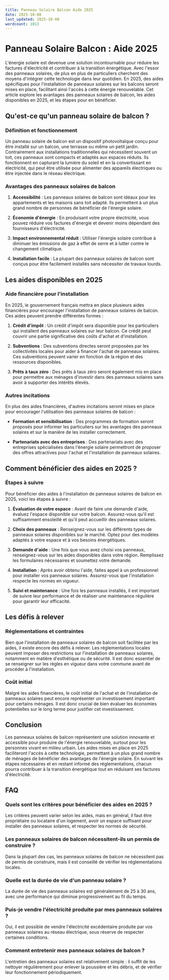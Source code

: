 ```yaml
---
title: Panneau Solaire Balcon Aide 2025
date: 2025-10-08
last_updated: 2025-10-08
wordcount: 1013
---
```


# Panneau Solaire Balcon : Aide 2025

L'énergie solaire est devenue une solution incontournable pour réduire les factures d'électricité et contribuer à la transition énergétique. Avec l'essor des panneaux solaires, de plus en plus de particuliers cherchent des moyens d'intégrer cette technologie dans leur quotidien. En 2025, des aides spécifiques pour l'installation de panneaux solaires sur les balcons seront mises en place, facilitant ainsi l'accès à cette énergie renouvelable. Cet article explore les avantages des panneaux solaires de balcon, les aides disponibles en 2025, et les étapes pour en bénéficier.

## Qu'est-ce qu'un panneau solaire de balcon ?

### Définition et fonctionnement

Un panneau solaire de balcon est un dispositif photovoltaïque conçu pour être installé sur un balcon, une terrasse ou même un petit jardin. Contrairement aux installations traditionnelles qui nécessitent souvent un toit, ces panneaux sont compacts et adaptés aux espaces réduits. Ils fonctionnent en capturant la lumière du soleil et en la convertissant en électricité, qui peut être utilisée pour alimenter des appareils électriques ou être injectée dans le réseau électrique.

### Avantages des panneaux solaires de balcon

1. **Accessibilité** : Les panneaux solaires de balcon sont idéaux pour les appartements et les maisons sans toit adapté. Ils permettent à un plus grand nombre de personnes de bénéficier de l'énergie solaire.
   
2. **Économie d'énergie** : En produisant votre propre électricité, vous pouvez réduire vos factures d'énergie et devenir moins dépendant des fournisseurs d'électricité.

3. **Impact environnemental réduit** : Utiliser l'énergie solaire contribue à diminuer les émissions de gaz à effet de serre et à lutter contre le changement climatique.

4. **Installation facile** : La plupart des panneaux solaires de balcon sont conçus pour être facilement installés sans nécessiter de travaux lourds.

## Les aides disponibles en 2025

### Aide financière pour l'installation

En 2025, le gouvernement français mettra en place plusieurs aides financières pour encourager l'installation de panneaux solaires de balcon. Ces aides peuvent prendre différentes formes :

1. **Crédit d'impôt** : Un crédit d'impôt sera disponible pour les particuliers qui installent des panneaux solaires sur leur balcon. Ce crédit peut couvrir une partie significative des coûts d'achat et d'installation.

2. **Subventions** : Des subventions directes seront proposées par les collectivités locales pour aider à financer l'achat de panneaux solaires. Ces subventions peuvent varier en fonction de la région et des ressources disponibles.

3. **Prêts à taux zéro** : Des prêts à taux zéro seront également mis en place pour permettre aux ménages d'investir dans des panneaux solaires sans avoir à supporter des intérêts élevés.

### Autres incitations

En plus des aides financières, d'autres incitations seront mises en place pour encourager l'utilisation des panneaux solaires de balcon :

- **Formation et sensibilisation** : Des programmes de formation seront proposés pour informer les particuliers sur les avantages des panneaux solaires et sur la manière de les installer correctement.

- **Partenariats avec des entreprises** : Des partenariats avec des entreprises spécialisées dans l'énergie solaire permettront de proposer des offres attractives pour l'achat et l'installation de panneaux solaires.

## Comment bénéficier des aides en 2025 ?

### Étapes à suivre

Pour bénéficier des aides à l'installation de panneaux solaires de balcon en 2025, voici les étapes à suivre :

1. **Évaluation de votre espace** : Avant de faire une demande d'aide, évaluez l'espace disponible sur votre balcon. Assurez-vous qu'il est suffisamment ensoleillé et qu'il peut accueillir des panneaux solaires.

2. **Choix des panneaux** : Renseignez-vous sur les différents types de panneaux solaires disponibles sur le marché. Optez pour des modèles adaptés à votre espace et à vos besoins énergétiques.

3. **Demande d'aide** : Une fois que vous avez choisi vos panneaux, renseignez-vous sur les aides disponibles dans votre région. Remplissez les formulaires nécessaires et soumettez votre demande.

4. **Installation** : Après avoir obtenu l'aide, faites appel à un professionnel pour installer vos panneaux solaires. Assurez-vous que l'installation respecte les normes en vigueur.

5. **Suivi et maintenance** : Une fois les panneaux installés, il est important de suivre leur performance et de réaliser une maintenance régulière pour garantir leur efficacité.

## Les défis à relever

### Réglementations et contraintes

Bien que l'installation de panneaux solaires de balcon soit facilitée par les aides, il existe encore des défis à relever. Les réglementations locales peuvent imposer des restrictions sur l'installation de panneaux solaires, notamment en matière d'esthétique ou de sécurité. Il est donc essentiel de se renseigner sur les règles en vigueur dans votre commune avant de procéder à l'installation.

### Coût initial

Malgré les aides financières, le coût initial de l'achat et de l'installation de panneaux solaires peut encore représenter un investissement important pour certains ménages. Il est donc crucial de bien évaluer les économies potentielles sur le long terme pour justifier cet investissement.

## Conclusion

Les panneaux solaires de balcon représentent une solution innovante et accessible pour produire de l'énergie renouvelable, surtout pour les personnes vivant en milieu urbain. Les aides mises en place en 2025 faciliteront l'accès à cette technologie, permettant à un plus grand nombre de ménages de bénéficier des avantages de l'énergie solaire. En suivant les étapes nécessaires et en restant informé des réglementations, chacun pourra contribuer à la transition énergétique tout en réduisant ses factures d'électricité.

## FAQ

### Quels sont les critères pour bénéficier des aides en 2025 ?

Les critères peuvent varier selon les aides, mais en général, il faut être propriétaire ou locataire d'un logement, avoir un espace suffisant pour installer des panneaux solaires, et respecter les normes de sécurité.

### Les panneaux solaires de balcon nécessitent-ils un permis de construire ?

Dans la plupart des cas, les panneaux solaires de balcon ne nécessitent pas de permis de construire, mais il est conseillé de vérifier les réglementations locales.

### Quelle est la durée de vie d'un panneau solaire ?

La durée de vie des panneaux solaires est généralement de 25 à 30 ans, avec une performance qui diminue progressivement au fil du temps.

### Puis-je vendre l'électricité produite par mes panneaux solaires ?

Oui, il est possible de vendre l'électricité excédentaire produite par vos panneaux solaires au réseau électrique, sous réserve de respecter certaines conditions.

### Comment entretenir mes panneaux solaires de balcon ?

L'entretien des panneaux solaires est relativement simple : il suffit de les nettoyer régulièrement pour enlever la poussière et les débris, et de vérifier leur fonctionnement périodiquement.